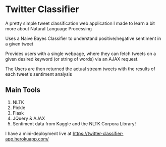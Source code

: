 # Twitter Classifier
A pretty simple tweet classification web application I made to learn a bit more about Natural Language Processing

Uses a Naive Bayes Classifier to understand positive/negative sentiment in a given tweet

Provides users with a single webpage, where they can fetch tweets on a given desired keyword (or string of words) via an AJAX request.
 
The Users are then returned the actual stream tweets with the results of each tweet's sentiment analysis

## Main Tools ##
1) NLTK 
2) Pickle
3) Flask
4) JQuery & AJAX
5) Sentiment data from Kaggle and the NLTK Corpora Library!

I have a mini-deployment live at https://twitter-classifier-app.herokuapp.com/

